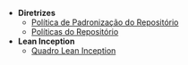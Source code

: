 - **Diretrizes**
    - [Política de Padronização do Repositório](./politicas/padronizacao.md)
    - [Políticas do Repositório](./politicas/repositorio.md)
- **Lean Inception**
    - [Quadro Lean Inception](./lean/quadro_lean.md)
